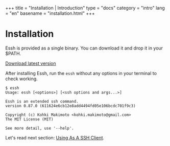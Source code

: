 +++
title = "Installation | Introduction"
type = "docs"
category = "intro"
lang = "en"
basename = "installation.html"
+++

# Installation

Essh is provided as a single binary. You can download it and drop it in your $PATH.

[Download latest version](https://github.com/kohkimakimoto/essh/releases/latest)

After installing Essh, run the `essh` without any options in your terminal to check working.

~~~
$ essh
Usage: essh [<options>] [<ssh options and args...>]

Essh is an extended ssh command.
version 0.87.0 (611624e6cb12e8add4494fd05e106bcdc701f9c3)

Copyright (c) Kohki Makimoto <kohki.makimoto@gmail.com>
The MIT License (MIT)

See more detail, use '--help'.

~~~

Let's read next section: [Using As A SSH Client](using-as-a-ssh-client.html).
